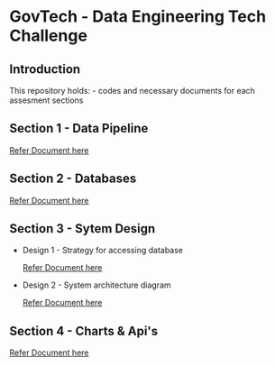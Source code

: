 # GovTech - Data Engineering Tech Challenge
 

## Introduction 
This repository holds:
    - codes and necessary documents for each assesment sections
 
## Section 1 - Data Pipeline

[Refer Document here](/section_1_data_pipeline/README_section_1.md)
    
## Section 2 - Databases

[Refer Document here](/section_2_databases/README_section_2.md)

## Section 3 - Sytem Design

- Design 1 - Strategy for accessing database

    [Refer Document here](/section_3_system_design/design_1/README_section_3_design_1.md)

- Design 2 - System architecture diagram

    [Refer Document here](/section_3_system_design/design_2/README_section_3_design_2.md)
 
## Section 4 - Charts & Api's

[Refer Document here](/section_4_charts_apis/README_section_4.md)